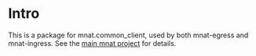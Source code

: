 # Intro

This is a package for mnat.common_client, used by both mnat-egress and mnat-ingress.
See the [main mnat project](https://github.com/GrumpyOldTroll/mnat) for details.
